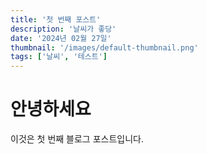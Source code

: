 ```yaml
---
title: '첫 번째 포스트'
description: '날씨가 좋당'
date: '2024년 02월 27일'
thumbnail: '/images/default-thumbnail.png'
tags: ['날씨', '테스트']
---
```


# 안녕하세요

이것은 첫 번째 블로그 포스트입니다.

